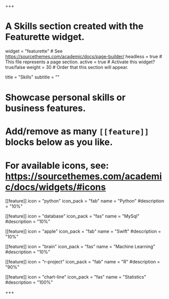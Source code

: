 +++
# A Skills section created with the Featurette widget.
widget = "featurette"  # See https://sourcethemes.com/academic/docs/page-builder/
headless = true  # This file represents a page section.
active = true  # Activate this widget? true/false
weight = 30  # Order that this section will appear.

title = "Skills"
subtitle = ""

# Showcase personal skills or business features.
#
# Add/remove as many `[[feature]]` blocks below as you like.
#
# For available icons, see: https://sourcethemes.com/academic/docs/widgets/#icons


[[feature]]
  icon = "python"
  icon_pack = "fab"
  name = "Python"
  #description = "10%"

[[feature]]
  icon = "database"
  icon_pack = "fas"
  name = "MySql"
  #description = "10%"

[[feature]]
  icon = "apple"
  icon_pack = "fab"
  name = "Swift"
  #description = "10%"

[[feature]]
  icon = "brain"
  icon_pack = "fas"
  name = "Machine Learning"
  #description = "10%"

[[feature]]
  icon = "r-project"
  icon_pack = "fab"
  name = "R"
  #description = "90%"

[[feature]]
  icon = "chart-line"
  icon_pack = "fas"
  name = "Statistics"
  #description = "100%"


+++
